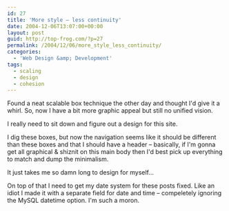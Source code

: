 ```yaml
---
id: 27
title: 'More style – less continuity'
date: 2004-12-06T13:07:00+00:00
layout: post
guid: http://top-frog.com/?p=27
permalink: /2004/12/06/more_style_less_continuity/
categories:
  - 'Web Design &amp; Development'
tags:
  - scaling
  - design
  - cohesion
---
```

Found a neat scalable box technique the other day and thought I'd give it a whirl. So, now I have a bit more graphic appeal but still no unified vision.

I really need to sit down and figure out a design for this site.

I dig these boxes, but now the navigation seems like it should be different than these boxes and that I should have a header – basically, if I'm gonna get all graphical & shiznit on this main body then I'd best pick up everything to match and dump the minimalism.

It just takes me so damn long to design for myself…

On top of that I need to get my date system for these posts fixed. Like an idiot I made it with a separate field for date and time – compeletely ignoring the MySQL datetime option. I'm such a moron.
